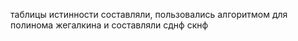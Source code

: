 таблицы истинности составляли, пользовались алгоритмом для полинома жегалкина и составляли сднф скнф